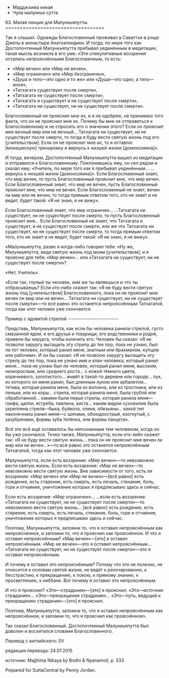 









* Мадджхима никая
* Чула малункья сутта


63\. Малая лекция для Малункьяпутты
\=\=\=\=\=\=\=\=\=\=\=\=\=\=\=\=\=\=\=\=\=\=\=\=\=\=\=\=\=\=\=\=\=\=



Так я слышал\. Однажды Благословенный проживал в Саваттхи в роще Джеты в монастыре Анатхапиндики\. И тогда, по мере того как Достопочтенный Малункьяпутта пребывал уединённым в медитации, такая мысль возникла в его уме: «Эти спекулятивные воззрения остались непрояснёнными Благословенным, то есть:


* «Мир вечен» или «Мир не вечен»,
* «Мир ограничен» или «Мир безграничен»,
* «Душа и тело—это одно и то же» или «Душа—это одно, а тело—иное»,
* «Татхагата существует после смерти»,
* «Татхагата не существует после смерти»,
* «Татхагата и существует и не существует после смерти»,
* «Татхагата ни существует, ни не существует после смерти»\.


Благословенный не прояснил мне их, и я не одобряю, не принимаю того факта, что он не прояснил мне их\. Почему бы мне не отправиться к Благословенному и не спросить его о значении этого? Если он прояснит мне вечный мир или не вечный… Татхагата ни существует, ни не существует после смерти, то тогда я буду вести святую жизнь под его \[учительством\]\. Если он не прояснит мне их, то я оставлю \[монашескую\] тренировку и вернусь к низшей жизни \[домохозяина\]»\.


И тогда, вечером, Достопочтенный Малункьяпутта вышел из медитации и отправился к Благословенному\. Поклонившись ему, он сел рядом и сказал ему: «Учитель, по мере того как я пребывал уединённым… …вернусь к низшей жизни \[домохозяина\]»\. Если Благословенный знает, что мир вечен, то пусть Благословенный прояснит мне, что мир вечен\. Если Благословенный знает, что мир не вечен, пусть Благословенный прояснит мне, что мир не вечен\. Если Благословенный не знает, вечен ли мир или не вечен, то тогда прямым ответом того, кто не знает и не видит, будет такой: «Я не знаю, я не вижу»\.


Если Благословенный знает, что мир ограничен… …Татхагата ни существует, ни не существует после смерти, то пусть Благословенный прояснит мне… Если Благословенный не знает, что Татхагата и существует, и не существует после смерти, или же что Татхагата ни существует, ни не существует после смерти, то тогда прямым ответом того, кто не знает и не видит, будет такой: «Я не знаю, я не вижу»\.


«Малункьяпутта, разве я когда\-либо говорил тебе: «Ну же, Малункьяпутта, веди святую жизнь под моим \[учительством\], и я проясню для тебя: «Мир вечен»… или «Татхагата ни существует, ни не существует после смерти»?


«Нет, Учитель»\.


«Если так, глупый ты человек, кем же ты являешься и что ты отбрасываешь? Если кто\-либо скажет так: «Я не буду вести святую жизнь под \[учительством\] Благословенного, пока он не прояснит мне вечен ли мир или не вечен… Татхагата ни существует, ни не существует после смерти»—то всё равно это останется непрояснённым Татхагатой, тогда как этот человек уже скончается\.


Пример с ядовитой стрелой
\-\-\-\-\-\-\-\-\-\-\-\-\-\-\-\-\-\-\-\-\-\-\-\-\-


Представь, Малункьяпутта, как если бы человека ранили стрелой, густо смазанной ядом, и его друзья и товарищи, его родственники и родня, привели бы хирурга, чтобы излечить его\. Человек бы сказал: «Я не позволю хирургу вытащить эту стрелу до тех пор, пока не узнаю, был ли тот человек, который ранил меня, знатным или брахманом, купцом или рабочим»\. И он бы сказал: «Я не позволю хирургу вытащить эту стрелу до тех пор, пока не узнаю имя и клан человека, который ранил меня… пока не узнаю был ли человек, который ранил меня, высоким, низкорослым, или среднего роста… с кожей тёмного цвета, коричневого, золотистого… живёт в такой\-то деревне или городе… лук, из которого он меня ранил, был длинным луком или арбалетом… тетива, которая ранила меня, была из волокна, или из тростника, или из пеньки, или из коры… стрела, которая ранила меня, была грубой или обработанной… какими были перья стрелы, которая ранила меня—грифа, цапли, ястреба, павлина, аиста… каким видом сухожилия была укреплена стрела—быка, буйвола, оленя, обезьяны… какой тип наконечника ранил меня—с шипами, обоюдоострый, изогнутый, с зазубринами, формы зуба телёнка, или формы ланцета»\.


Всё это всё ещё оставалось бы непознанным тем человеком, когда он бы уже скончался\. Точно также, Малункьяпутта, если кто\-либо скажет так: «Я не буду вести святую жизнь… пока он не прояснит мне вечен ли мир или не вечен…»—то всё равно это останется непрояснённым Татхагатой, тогда как этот человек уже скончается\.


Малункьяпутта, если есть воззрение: «Мир вечен»—то невозможно вести святую жизнь\. Если есть воззрение: «Мир не вечен»—то невозможно вести святую жизнь\. Вне зависимости от того, есть ли воззрение: «Мир вечен» или «Мир не вечен»—\[всё равно\] есть рождение, есть старение, есть смерть, есть печаль, стенание, боль, горе и отчаяние, уничтожение которых я предписываю здесь и сейчас\.


Если есть воззрение: «Мир ограничен»… …если есть воззрение: «Татхагата ни существует, ни не существует после смерти»—то невозможно вести святую жизнь… \[всё равно\] есть рождение, есть старение, есть смерть, есть печаль, стенание, боль, горе и отчаяние, уничтожение которых я предписываю здесь и сейчас\.


Поэтому, Малункьяпутта, запомни то, что я оставил непрояснённым как непрояснённое, и запомни то, что я прояснил как прояснённое\. И что я оставил непрояснённым? «Мир вечен»—\[это\] я оставил непрояснённым\. «Мир не вечен»—это я оставил непрояснённым… «Татхагата ни существует, ни не существует после смерти»—это я оставил непрояснённым\.


И почему я оставил это непрояснённым? Потому что это не полезно, не относится к основам святой жизни, не ведёт к разочарованию, к бесстрастию, к прекращению, к покою, к прямому знанию, к просветлению, к ниббане\. Вот почему я оставил это непрояснённым\.


И что я прояснил? «Это—страдания»—\[это\] я прояснил\. «Это—источник страдания»… «Это—прекращение страдания»… «Это—путь, ведущий к прекращению страдания»—\[это\] я прояснил\.


Поэтому, Малункьяпутта, запомни то, что я оставил непрояснённым как непрояснённое, и запомни то, что я прояснил как прояснённое»\.


Так сказал Благословенный\. Достопочтенный Малункьяпутта был доволен и восхитился словами Благословенного\.



Перевод с английского: SV


редакция перевода: 24\.07\.2015


источник: Majjhima Nikaya by Bodhi & Nyanamoli, p\. 533


Prepared for SuttaCentral by Penny Jordan\.






